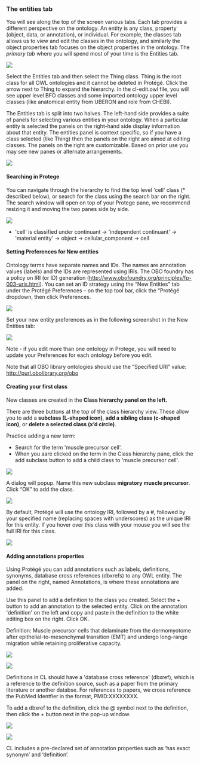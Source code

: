 ### The entities tab

You will see along the top of the screen various tabs. Each tab provides a different perspective on the ontology. An entity is any class, property (object, data, or annotation), or individual. For example, the classes tab allows us to view and edit the classes in the ontology, and similarly the object properties tab focuses on the object properties in the ontology. The _primary tab_ where you will spend most of your time is the Entities tab.

![](./media/Figure9.png)

Select the Entities tab and then select the Thing class. Thing is the root class for all OWL ontologies and it cannot be deleted in Protégé. Click the arrow next to Thing to expand the hierarchy. In the cl-edit.owl file, you will see upper level BFO classes and some imported ontology upper level classes (like anatomical entity from UBERON and role from CHEBI).

The Entities tab is split into two halves. The left-hand side provides a suite of panels for selecting various entities in your ontology. When a particular entity is selected the panels on the right-hand side display information about that entity. The entities panel is context specific, so if you have a class selected (like Thing) then the panels on the right are aimed at editing classes. The panels on the right are customizable. Based on prior use you may see new panes or alternate arrangements.

![](./media/Figure10.png)

#### Searching in Protege

You can navigate through the hierarchy to find the top level 'cell' class (* described below), or search for the class using the search bar on the right. The search window will open on top of your Protege pane, we recommend resizing it and moving the two panes side by side.

![](./media/Figure10b.png)

* 'cell' is classified under continuant -> 'independent continuant' -> 'material entity' -> object -> cellular_component -> cell

#### Setting Preferences for New entities

Ontology terms have separate names and IDs. The names are annotation values (labels) and the IDs are represented using IRIs. The OBO foundry has a policy on IRI (or ID) generation (http://www.obofoundry.org/principles/fp-003-uris.html). You can set an ID strategy using the “New Entities” tab under the Protégé Preferences – on the top tool bar, click the “Protégé dropdown, then click Preferences.

![](./media/Figure18.png)

Set your new entity preferences as in the following screenshot in the New Entities tab:

![](./media/Figure19.png)

Note - if you edit more than one ontology in Protege, you will need to update your Preferences for each ontology before you edit. 

Note that all OBO library ontologies should use the “Specified URI” value: http://purl.obolibrary.org/obo

#### Creating your first class

New classes are created in the **Class hierarchy panel on the left.**

There are three buttons at the top of the class hierarchy view. These allow you to add a **subclass (L-shaped icon)**, **add a sibling class (c-shaped icon)**, or **delete a selected class (x’d circle)**. 

Practice adding a new term: 
- Search for the term 'muscle precursor cell'. 
- When you aare clicked on the term in the Class hierarchy pane, click the add subclass button to add a child class to 'muscle precursor cell'. 

![](./media/Figure12.png)

A dialog will popup. Name this new subclass **migratory muscle precursor**.  Click “OK” to add the class.

![](./media/Figure13.png)

By default, Protégé will use the ontology IRI, followed by a #, followed by your specified name (replacing spaces with underscores) as the unique IRI for this entity. If you hover over this class with your mouse you will see the full IRI for this class.

![](./media/Figure14.png)

#### Adding annotations properties

Using Protégé you can add annotations such as labels, definitions, synonyms, database cross references (dbxrefs) to any OWL entity. The panel on the right, named Annotations, is where these annotations are added. 

Use this panel to add a definition to the class you created. Select the + button to add an annotation to the selected entity. Click on the annotation 'definition' on the left and copy and paste in the definition to the white editing box on the right. Click OK. 

Definition: Muscle precursor cells that delaminate from the dermomyotome after epithelial-to-mesenchymal transition (EMT) and undergo long-range migration while retaining proliferative capacity.

![](./media/Figure20.png)

![](./media/Figure21.png)

Definitions in CL should have a 'database cross reference' (dbxref), which is a reference to the definition source, such as a paper from the primary literature or another databse. For references to papers, we cross reference the PubMed Identfier in the format, PMID:XXXXXXXX.

To add a dbxref to the definition, click the @ symbol next to the definition, then click the + button next in the pop-up window.

![](./media/Figure22.png)

![](./media/Figure22b.png)

CL includes a pre-declared set of annotation properties such as ‘has exact synonym’ and ‘definition’. 

